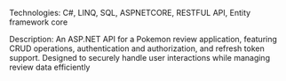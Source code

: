Technologies: C#, LINQ, SQL, ASPNETCORE, RESTFUL API, Entity framework core

Description: An ASP.NET API for a Pokemon review application, featuring CRUD operations, authentication and authorization, and refresh token support. Designed to securely handle user interactions while managing review data efficiently

